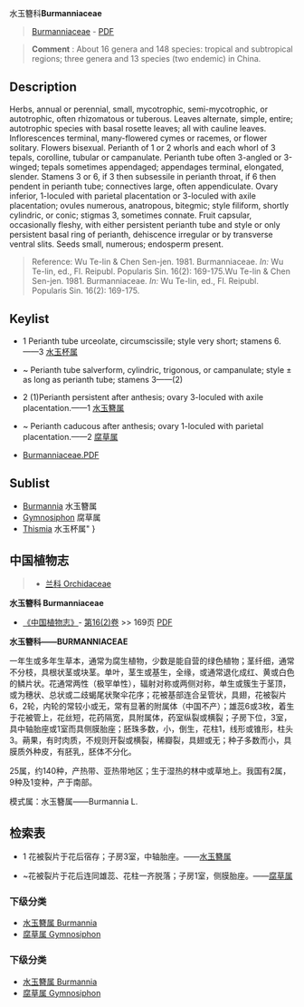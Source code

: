水玉簪科**Burmanniaceae**

> [Burmanniaceae](http://www.iplant.cn/info/Burmanniaceae?t=foc) - [PDF](http://www.iplant.cn/foc/pdf/Burmanniaceae.pdf)


> **Comment** : 
> About 16 genera and 148 species: tropical and subtropical regions; three genera and 13 species (two endemic) in China.

## Description

Herbs, annual or perennial, small, mycotrophic, semi-mycotrophic, or autotrophic, often rhizomatous or tuberous. Leaves alternate, simple, entire; autotrophic species with basal rosette leaves; all with cauline leaves. Inflorescences terminal, many-flowered cymes or racemes, or flower solitary. Flowers bisexual. Perianth of 1 or 2 whorls and each whorl of 3 tepals, corolline, tubular or campanulate. Perianth tube often 3-angled or 3-winged; tepals sometimes appendaged; appendages terminal, elongated, slender. Stamens 3 or 6, if 3 then subsessile in perianth throat, if 6 then pendent in perianth tube; connectives large, often appendiculate. Ovary inferior, 1-loculed with parietal placentation or 3-loculed with axile placentation; ovules numerous, anatropous, bitegmic; style filiform, shortly cylindric, or conic; stigmas 3, sometimes connate. Fruit capsular, occasionally fleshy, with either persistent perianth tube and style or only persistent basal ring of perianth, dehiscence irregular or by transverse ventral slits. Seeds small, numerous; endosperm present.


> Reference: 
> Wu Te-lin & Chen Sen-jen. 1981. Burmanniaceae. *In:* Wu Te-lin, ed., Fl. Reipubl. Popularis Sin. 16(2): 169-175.Wu Te-lin & Chen Sen-jen. 1981. Burmanniaceae. *In:* Wu Te-lin, ed., Fl. Reipubl. Popularis Sin. 16(2): 169-175.


## Keylist

* 1 Perianth tube urceolate, circumscissile; style very short; stamens 6.——3 [水玉杯属](http://www.iplant.cn/info/Thismia?t=foc)
* ~ Perianth tube salverform, cylindric, trigonous, or campanulate; style ± as long as perianth tube; stamens 3——(2)

* 2 (1)Perianth persistent after anthesis; ovary 3-loculed with axile placentation.——1 [水玉簪属](http://www.iplant.cn/info/Burmannia?t=foc)
* ~ Perianth caducous after anthesis; ovary 1-loculed with parietal placentation.——2 [腐草属](http://www.iplant.cn/info/Gymnosiphon?t=foc)


* [Burmanniaceae.PDF](http://www.iplant.cn/foc/pdf/Burmanniaceae.pdf)
## Sublist
* [Burmannia](http://www.iplant.cn/info/Burmannia?t=foc)
 水玉簪属
* [Gymnosiphon](http://www.iplant.cn/info/Gymnosiphon?t=foc)
 腐草属
* [Thismia](http://www.iplant.cn/info/Thismia?t=foc) 水玉杯属"
}
## 中国植物志

> * [兰科  Orchidaceae](http://www.iplant.cn/info/Orchidaceae?t=z)


**水玉簪科 Burmanniaceae**

* [《中国植物志》](http://www.iplant.cn/frps)- [第16(2)卷](http://www.iplant.cn/frps/vol/16(2)) >> 169页 [PDF](http://www.iplant.cn/frps/pdf/16(2)/169z.pdf)


**水玉簪科——BURMANNIACEAE**

一年生或多年生草本，通常为腐生植物，少数是能自营的绿色植物；茎纤细，通常不分枝，具根状茎或块茎。单叶，茎生或基生，全缘，或通常退化成红、黄或白色的鳞片状。花通常两性（极罕单性），辐射对称或两侧对称，单生或簇生于茎顶，或为穗状、总状或二歧蝎尾状聚伞花序；花被基部连合呈管状，具翅，花被裂片6，2轮，内轮的常较小或无，常有显著的附属体（中国不产）；雄蕊6或3枚，着生于花被管上，花丝短，花药隔宽，具附属体，药室纵裂或横裂；子房下位，3室，具中轴胎座或1室而具侧膜胎座；胚珠多数，小，倒生，花柱1，线形或锥形，柱头3。蒴果，有时肉质，不规则开裂或横裂，稀瓣裂，具翅或无；种子多数而小，具膜质外种皮，有胚乳，胚体不分化。

25属，约140种，产热带、亚热带地区；生于湿热的林中或草地上。我国有2属，9种及1变种，产于南部。

模式属：水玉簪属——Burmannia L.

## 检索表

* 1 花被裂片于花后宿存；子房3室，中轴胎座。——[水玉簪属](Burmannia-水玉簪属.md)

* ~花被裂片于花后连同雄蕊、花柱一齐脱落；子房1室，侧膜胎座。——[腐草属](http://www.iplant.cn/info/Gymnosiphon?t=z)

### 下级分类
* [水玉簪属  Burmannia](Burmannia-水玉簪属.md)
* [腐草属  Gymnosiphon](http://www.iplant.cn/info/Gymnosiphon?t=z)

### 下级分类
* [水玉簪属  Burmannia](http://iplant.cn/info/sp/Burmannia?t=z)
* [腐草属  Gymnosiphon](http://iplant.cn/info/sp/Gymnosiphon?t=z)
